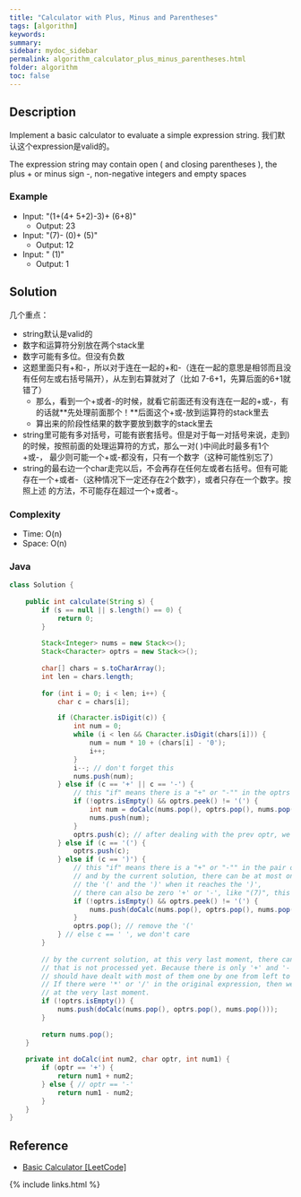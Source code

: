 ```yaml
---
title: "Calculator with Plus, Minus and Parentheses"
tags: [algorithm]
keywords:
summary:
sidebar: mydoc_sidebar
permalink: algorithm_calculator_plus_minus_parentheses.html
folder: algorithm
toc: false
---
```


## Description
Implement a basic calculator to evaluate a simple expression string. 我们默认这个expression是valid的。

The expression string may contain open ( and closing parentheses ), the plus + or minus sign -, non-negative integers and empty spaces

### Example
* Input: "(1+(4+ 5+2)-3)+ (6+8)"
  * Output: 23
* Input: "(7)- (0)+ (5)"
  * Output: 12
* Input: " (1)"
  * Output: 1
  
## Solution
几个重点：
* string默认是valid的
* 数字和运算符分别放在两个stack里
* 数字可能有多位。但没有负数
* 这题里面只有+和-，所以对于连在一起的+和-（连在一起的意思是相邻而且没有任何左或右括号隔开），从左到右算就对了（比如 7-6+1，先算后面的6+1就错了）
  * 那么，看到一个+或者-的时候，就看它前面还有没有连在一起的+或-，有的话就**先处理前面那个！**后面这个+或-放到运算符的stack里去
  * 算出来的阶段性结果的数字要放到数字的stack里去
* string里可能有多对括号，可能有嵌套括号。但是对于每一对括号来说，走到)的时候，按照前面的处理运算符的方式，那么一对( )中间此时最多有1个+或-，
最少则可能一个+或-都没有，只有一个数字（这种可能性别忘了）
* string的最右边一个char走完以后，不会再存在任何左或者右括号。但有可能存在一个+或者-（这种情况下一定还存在2个数字），或者只存在一个数字。按照上述
的方法，不可能存在超过一个+或者-。

### Complexity
* Time: O(n)
* Space: O(n)

### Java
```java
class Solution {
    
    public int calculate(String s) {
        if (s == null || s.length() == 0) {
            return 0;
        }
        
        Stack<Integer> nums = new Stack<>();
        Stack<Character> optrs = new Stack<>();
        
        char[] chars = s.toCharArray();
        int len = chars.length;
        
        for (int i = 0; i < len; i++) {
            char c = chars[i];

            if (Character.isDigit(c)) {
                int num = 0;
                while (i < len && Character.isDigit(chars[i])) {
                    num = num * 10 + (chars[i] - '0');
                    i++;
                }
                i--; // don't forget this
                nums.push(num);
            } else if (c == '+' || c == '-') {
                // this "if" means there is a "+" or "-"" in the optrs stack, before the current optr namely c
                if (!optrs.isEmpty() && optrs.peek() != '(') { 
                    int num = doCalc(nums.pop(), optrs.pop(), nums.pop());
                    nums.push(num);
                }
                optrs.push(c); // after dealing with the prev optr, we push the current optr into the stack
            } else if (c == '(') {
                optrs.push(c);
            } else if (c == ')') {
                // this "if" means there is a "+" or "-"" in the pair of '(' and ')',
                // and by the current solution, there can be at most only one '+' or '-' left between 
                // the '(' and the ')' when it reaches the ')',
                // there can also be zero '+' or '-', like "(7)", this does look good but is a valid case!
                if (!optrs.isEmpty() && optrs.peek() != '(') {
                    nums.push(doCalc(nums.pop(), optrs.pop(), nums.pop()));
                }
                optrs.pop(); // remove the '('
            } // else c == ' ', we don't care
        }
        
        // by the current solution, at this very last moment, there can be at most one '+' or '-' left
        // that is not processed yet. Because there is only '+' and '-' in the original expression, and we 
        // should have dealt with most of them one by one from left to right.
        // If there were '*' or '/' in the original expression, then we might have more than one operators
        // at the very last moment.
        if (!optrs.isEmpty()) {
            nums.push(doCalc(nums.pop(), optrs.pop(), nums.pop()));
        }
        
        return nums.pop();
    }
    
    private int doCalc(int num2, char optr, int num1) {
        if (optr == '+') {
            return num1 + num2;
        } else { // optr == '-'
            return num1 - num2;
        }
    }
}
```

## Reference
* [Basic Calculator [LeetCode]](https://leetcode.com/problems/basic-calculator/description/)

{% include links.html %}
